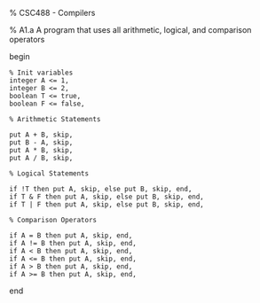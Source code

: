 % CSC488 - Compilers

% A1.a A program that uses all arithmetic, logical, and comparison operators

begin
	
	% Init variables
	integer A <= 1,
	integer B <= 2,
	boolean T <= true,
	boolean F <= false,

	% Arithmetic Statements

	put A + B, skip,
	put B - A, skip,
	put A * B, skip,
	put A / B, skip,

	% Logical Statements

	if !T then put A, skip, else put B, skip, end,  
	if T & F then put A, skip, else put B, skip, end,
	if T | F then put A, skip, else put B, skip, end,

	% Comparison Operators

	if A = B then put A, skip, end,
	if A != B then put A, skip, end,
	if A < B then put A, skip, end,
	if A <= B then put A, skip, end,
	if A > B then put A, skip, end,
	if A >= B then put A, skip, end,

end